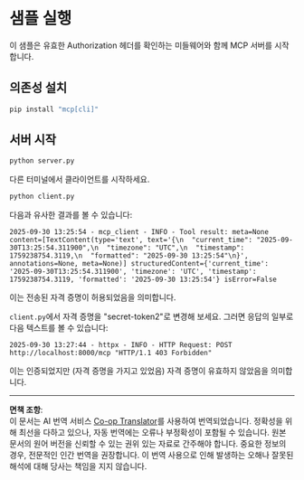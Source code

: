 <!--
CO_OP_TRANSLATOR_METADATA:
{
  "original_hash": "3f68294760a11dd3fdd175bd7f904a92",
  "translation_date": "2025-10-07T01:29:54+00:00",
  "source_file": "03-GettingStarted/11-simple-auth/code/basic/python/README.md",
  "language_code": "ko"
}
-->
# 샘플 실행

이 샘플은 유효한 Authorization 헤더를 확인하는 미들웨어와 함께 MCP 서버를 시작합니다.

## 의존성 설치

```bash
pip install "mcp[cli]" 
```

## 서버 시작

```bash
python server.py
```

다른 터미널에서 클라이언트를 시작하세요.

```bash
python client.py
```

다음과 유사한 결과를 볼 수 있습니다:

```text
2025-09-30 13:25:54 - mcp_client - INFO - Tool result: meta=None content=[TextContent(type='text', text='{\n  "current_time": "2025-09-30T13:25:54.311900",\n  "timezone": "UTC",\n  "timestamp": 1759238754.3119,\n  "formatted": "2025-09-30 13:25:54"\n}', annotations=None, meta=None)] structuredContent={'current_time': '2025-09-30T13:25:54.311900', 'timezone': 'UTC', 'timestamp': 1759238754.3119, 'formatted': '2025-09-30 13:25:54'} isError=False
```

이는 전송된 자격 증명이 허용되었음을 의미합니다.

`client.py`에서 자격 증명을 "secret-token2"로 변경해 보세요. 그러면 응답의 일부로 다음 텍스트를 볼 수 있습니다:

```text
2025-09-30 13:27:44 - httpx - INFO - HTTP Request: POST http://localhost:8000/mcp "HTTP/1.1 403 Forbidden"
```

이는 인증되었지만 (자격 증명을 가지고 있었음) 자격 증명이 유효하지 않았음을 의미합니다.

---

**면책 조항**:  
이 문서는 AI 번역 서비스 [Co-op Translator](https://github.com/Azure/co-op-translator)를 사용하여 번역되었습니다. 정확성을 위해 최선을 다하고 있으나, 자동 번역에는 오류나 부정확성이 포함될 수 있습니다. 원본 문서의 원어 버전을 신뢰할 수 있는 권위 있는 자료로 간주해야 합니다. 중요한 정보의 경우, 전문적인 인간 번역을 권장합니다. 이 번역 사용으로 인해 발생하는 오해나 잘못된 해석에 대해 당사는 책임을 지지 않습니다.